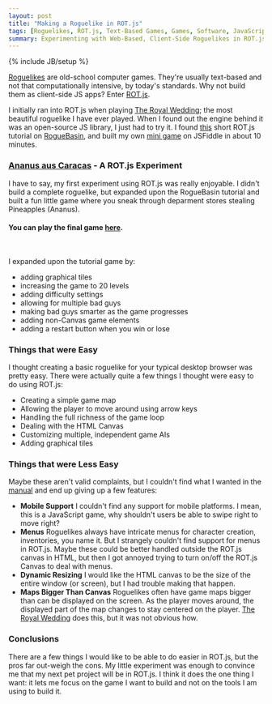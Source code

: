 ```yaml
---
layout: post
title: "Making a Roguelike in ROT.js"
tags: [Roguelikes, ROT.js, Text-Based Games, Games, Software, JavaScript]
summary: Experimenting with Web-Based, Client-Side Roguelikes in ROT.js
---
```

{% include JB/setup %}

[Roguelikes](https://en.wikipedia.org/wiki/Roguelike) are old-school computer games. They're usually text-based and <span title="other than Dwarf Fortress">not that computationally intensive</span>, by today's standards.  Why not build them as client-side JS apps? Enter [ROT.js](http://ondras.github.io/rot.js/hp/).

I initially ran into ROT.js when playing [The Royal Wedding](http://ondras.github.io/trw/); the most beautiful roguelike I have ever played. When I found out the engine behind it was an open-source JS library, I just had to try it. I found [this](http://www.roguebasin.com/index.php?title=Rot.js_tutorial) short ROT.js tutorial on [RogueBasin](http://www.roguebasin.com/index.php?title=Main_Page), and built my own [mini game](http://jsfiddle.net/wqbb8udm/4/) on JSFiddle in about 10 minutes.


### [Ananus aus Caracas](http://antineutrino.net/apps/ananus_aus_caracas.html) - A ROT.js Experiment

I have to say, my first experiment using ROT.js was really enjoyable.  I didn't build a complete roguelike, but expanded upon the RogueBasin tutorial and built a fun little game where you sneak through deparment stores stealing Pineapples (Ananus).

#### You can play the final game [here](http://antineutrino.net/apps/ananus_aus_caracas.html).
<br>

I expanded upon the tutorial game by:

* adding graphical tiles
* increasing the game to 20 levels
* adding difficulty settings
* allowing for multiple bad guys
* making bad guys smarter as the game progresses
* adding non-Canvas game elements
* adding a restart button when you win or lose


### Things that were Easy

I thought creating a basic roguelike for your typical desktop browser was pretty easy. There were actually quite a few things I thought were easy to do using ROT.js:

* Creating a simple game map
* Allowing the player to move around using arrow keys
* Handling the full richness of the game loop
* Dealing with the HTML Canvas
* Customizing multiple, independent game AIs
* Adding graphical tiles


### Things that were Less Easy

Maybe these aren't valid complaints, but I couldn't find what I wanted in the [manual](http://ondras.github.io/rot.js/hp/) and end up giving up a few features:

* **Mobile Support** I couldn't find any support for mobile platforms. I mean, this is a JavaScript game, why shouldn't users be able to swipe right to move right?
* **Menus** Roguelikes always have intricate menus for character creation, inventories, you name it. But I strangely couldn't find support for menus in ROT.js. Maybe these could be better handled outside the ROT.js canvas in HTML, but then I got annoyed trying to turn on/off the ROT.js Canvas to deal with menus.
* **Dynamic Resizing** I would like the HTML canvas to be the size of the entire window (or screen), but I had trouble making that happen.
* **Maps Bigger Than Canvas** Roguelikes often have game maps bigger than can be displayed on the screen. As the player moves around, the displayed part of the map changes to stay centered on the player. [The Royal Wedding](http://ondras.github.io/trw/) does this, but it was not obvious how.


### Conclusions

There are a few things I would like to be able to do easier in ROT.js, but the pros far out-weigh the cons. My little experiment was enough to convince me that my next pet project will be in ROT.js. I think it does the one thing I want: it lets me focus on the game I want to build and not on the tools I am using to build it.

